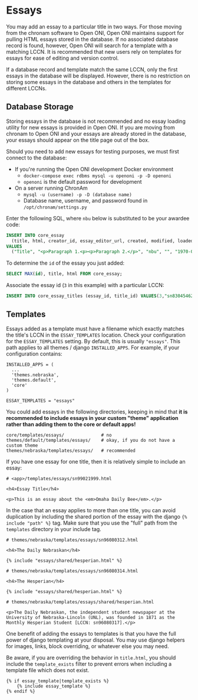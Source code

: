 # Essays

You may add an essay to a particular title in two ways.  For those moving from the chronam software to Open ONI, Open ONI maintains support for pulling HTML essays stored in the database.  If no associated database record is found, however, Open ONI will search for a template with a matching LCCN.  It is recommended that new users rely on templates for essays for ease of editing and version control.

If a database record and template match the same LCCN, only the first essays in the database will be displayed.  However, there is no restriction on storing some essays in the database and others in the templates for different LCCNs.

## Database Storage

Storing essays in the database is not recommended and no essay loading utility for new essays is provided in Open ONI. If you are moving from chronam to Open ONI and your essays are already stored in the database, your essays should appear on the title page out of the box.

Should you need to add new essays for testing purposes, we must first connect to the database:

- If you're running the Open ONI development Docker environment
    - `docker-compose exec rdbms mysql -u openoni -p -D openoni`
    - `openoni` is the default password for development
- On a server running ChronAm
    - `mysql -u (username) -p -D (database name)`
    - Database name, username, and password found in `/opt/chronam/settings.py`

Enter the following SQL, where `nbu` below is substituted to be your awardee code:

```sql
INSERT INTO core_essay
  (title, html, creator_id, essay_editor_url, created, modified, loaded)
VALUES
  ("Title", "<p>Paragraph 1.<p><p>Paragraph 2.</p>", "nbu", "", "1970-01-01 00:00:01", "1970-01-01 00:00:01", "1970-01-01 00:00:01");
```

To determine the `id` of the essay you just added:
```sql
SELECT MAX(id), title, html FROM core_essay;
```

Associate the essay id (`3` in this example) with a particular LCCN:

```sql
INSERT INTO core_essay_titles (essay_id, title_id) VALUES(3,"sn83045462");
```

## Templates

Essays added as a template must have a filename which exactly matches the title's LCCN in the `ESSAY_TEMPLATES` location.  Check your configuration for the `ESSAY_TEMPLATES` setting.  By default, this is usually `"essays"`.  This path applies to all themes / django `INSTALLED_APPS`.  For example, if your configuration contains:

```
INSTALLED_APPS = (
  ...
  'themes.nebraska',
  'themes.default',
  'core'
)

ESSAY_TEMPLATES = "essays"
```

You could add essays in the following directories, keeping in mind that **it is recommended to include essays in your custom "theme" application rather than adding them to the core or default apps!**

```
core/templates/essays/              # no
themes/default/templates/essays/    # okay, if you do not have a custom theme
themes/nebraska/templates/essays/   # recommended
```

If you have one essay for one title, then it is relatively simple to include an essay:

```
# <app>/templates/essays/sn99021999.html

<h4>Essay Title</h4>

<p>This is an essay about the <em>Omaha Daily Bee</em>.</p>
```

In the case that an essay applies to more than one title, you can avoid duplication by including the shared portion of the essay with the django `{% include "path" %}` tag.  Make sure that you use the "full" path from the `templates` directory in your include tag.

```
# themes/nebraska/templates/essays/sn96080312.html

<h4>The Daily Nebraskan</h4>

{% include "essays/shared/hesperian.html" %}
```

```
# themes/nebraska/templates/essays/sn96080314.html

<h4>The Hesperian</h4>

{% include "essays/shared/hesperian.html" %}
```

```
# themes/nebraska/templates/essays/shared/hesperian.html

<p>The Daily Nebraskan, the independent student newspaper at the University of Nebraska-Lincoln (UNL), was founded in 1871 as the Monthly Hesperian Student [LCCN: sn96080317].</p>
```

One benefit of adding the essays to templates is that you have the full power of django templating at your disposal.  You may use django helpers for images, links, block overriding, or whatever else you may need.

Be aware, if you are overriding the behavior in `title.html`, you should include the `template_exists` filter to prevent errors when including a template file which does not exist.

```
{% if essay_template|template_exists %}
    {% include essay_template %}
{% endif %}
```
